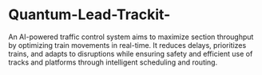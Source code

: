 # Quantum-Lead-Trackit-
 An AI-powered traffic control system aims to maximize section throughput by optimizing train movements in real-time. It reduces delays, prioritizes trains, and adapts to disruptions while ensuring safety and efficient use of tracks and platforms through intelligent scheduling and routing.
